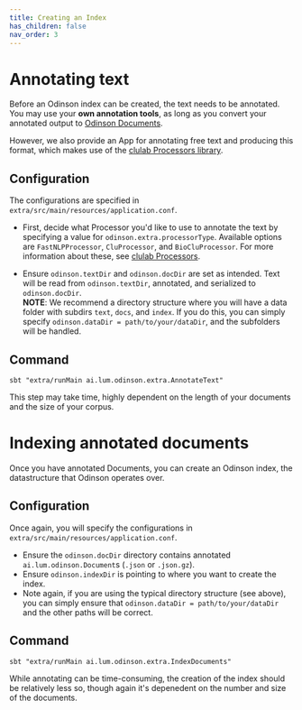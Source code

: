 ```yaml
---
title: Creating an Index
has_children: false
nav_order: 3
---
```


# Annotating text
Before an Odinson index can be created, the text needs to be annotated.  You 
may use your **own annotation tools**, as long as you convert your 
annotated output to [Odinson Documents](https://github.com/lum-ai/odinson/blob/master/core/src/main/scala/ai/lum/odinson/OdinsonDocument.scala).

However, we also provide an App for annotating free text and producing 
this format, which makes use of the [clulab Processors library](https://github.com/clulab/processors).

## Configuration
The configurations are specified in `extra/src/main/resources/application.conf`.

-  First, decide what Processor you'd like to use to annotate the text by specifying a value for `odinson.extra.processorType`.  Available options are `FastNLPProcessor`, `CluProcessor`, and `BioCluProcessor`. For more information about these, see [clulab Processors](https://github.com/clulab/processors).

-  Ensure `odinson.textDir` and `odinson.docDir` are set as intended.  Text 
will be read from `odinson.textDir`, annotated, and serialized 
to `odinson.docDir`.  
**NOTE**: We recommend a directory 
structure where you will have a data folder with 
subdirs `text`, `docs`, and `index`.  If you do this, you can simply 
specify `odinson.dataDir = path/to/your/dataDir`, and the subfolders 
will be handled.

## Command

```
sbt "extra/runMain ai.lum.odinson.extra.AnnotateText"
```
This step may take time, highly dependent on the length of your documents 
and the  size of your corpus.

# Indexing annotated documents
Once you have annotated Documents, you can create an Odinson index, 
the datastructure that Odinson operates over.

## Configuration
Once again, you will specify the configurations in 
`extra/src/main/resources/application.conf`.

- Ensure the `odinson.docDir` directory contains annotated `ai.lum.odinson.Document`s (`.json` or `.json.gz`).
- Ensure `odinson.indexDir` is pointing to where you want to create the index.
- Note again, if you are using the typical directory structure (see above), you can simply ensure that `odinson.dataDir = path/to/your/dataDir` and the other paths will be correct.

## Command

```
sbt "extra/runMain ai.lum.odinson.extra.IndexDocuments"
```

While annotating can be time-consuming, the creation of the index should be 
relatively less so, though again it's depenedent on the number and size of 
the documents. 
